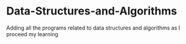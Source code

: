 # Data-Structures-and-Algorithms
Adding all the programs related to data structures and algorithms as I proceed my learning
